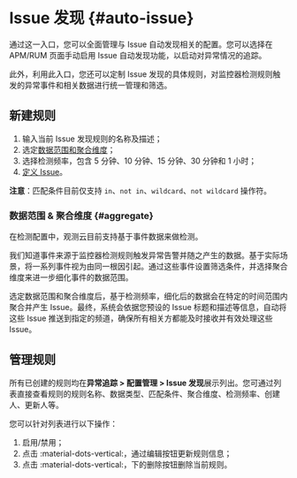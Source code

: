 # Issue 发现 {#auto-issue}

通过这一入口，您可以全面管理与 Issue 自动发现相关的配置。您可以选择在 APM/RUM 页面手动启用 Issue 自动发现功能，以启动对异常情况的追踪。

此外，利用此入口，您还可以定制 Issue 发现的具体规则，对监控器检测规则触发的异常事件和相关数据进行统一管理和筛选。

## 新建规则

1. 输入当前 Issue 发现规则的名称及描述；
2. 选定[数据范围和聚合维度](#aggregate)；
3. 选择检测频率，包含 5 分钟、10 分钟、15 分钟、30 分钟和 1 小时；
4. [定义 Issue](../issue.md)。

**注意**：匹配条件目前仅支持 `in`、`not in`、`wildcard`、`not wildcard` 操作符。

### 数据范围 & 聚合维度 {#aggregate}

在检测配置中，观测云目前支持基于事件数据来做检测。

我们知道事件来源于监控器检测规则触发异常告警并随之产生的数据。基于实际场景，将一系列事件视为由同一根因引起。通过这些事件设置筛选条件，并选择聚合维度来进一步细化事件的数据范围。

选定数据范围和聚合维度后，基于检测频率，细化后的数据会在特定的时间范围内聚合并产生 Issue。最终，系统会依据您预设的 Issue 标题和描述等信息，自动将这些 Issue 推送到指定的频道，确保所有相关方都能及时接收并有效处理这些 Issue。

## 管理规则

所有已创建的规则均在**异常追踪 > 配置管理  > Issue 发现**展示列出。您可通过列表直接查看规则的规则名称、数据类型、匹配条件、聚合维度、检测频率、创建人、更新人等。

您可以针对列表进行以下操作：

1. 启用/禁用；
2. 点击 :material-dots-vertical:，通过编辑按钮更新规则信息；
3. 点击 :material-dots-vertical:，下的删除按钮删除当前规则。

